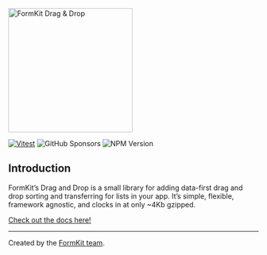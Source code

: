 <img src="docs/public/drag-drop.gif" alt="FormKit Drag & Drop" width="250" height="250">

[![Vitest](https://github.com/formkit/drag-and-drop/actions/workflows/tests.yml/badge.svg)](https://github.com/formkit/drag-and-drop/actions/workflows/tests.yml)
![GitHub Sponsors](https://img.shields.io/github/sponsors/formkit)
![NPM Version](https://img.shields.io/npm/v/%40formkit%2Ftempo)

## Introduction

FormKit’s Drag and Drop is a small library for adding data-first drag and drop sorting and transferring for lists in your app. It’s simple, flexible, framework agnostic, and clocks in at only ~4Kb gzipped.

<a href="https://drag-and-drop.formkit.com">
Check out the docs here!
</a>

---

Created by the <a href="https://formkit.com">FormKit team</a>.
